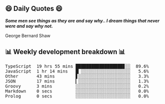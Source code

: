 ## 😄 Daily Quotes 😄

_**Some men see things as they are and say why.. I dream things that never were and say why not.**_

George Bernard Shaw



## 📊 Weekly development breakdown 📊

<pre>TypeScript  19 hrs 55 mins ██████████████████▊░░  89.6%
JavaScript  1 hr 14 mins   █▏░░░░░░░░░░░░░░░░░░░   5.6%
Other       43 mins        ▋░░░░░░░░░░░░░░░░░░░░   3.3%
JSON        17 mins        ▎░░░░░░░░░░░░░░░░░░░░   1.3%
Groovy      3 mins         ░░░░░░░░░░░░░░░░░░░░░   0.2%
Markdown    0 secs         ░░░░░░░░░░░░░░░░░░░░░   0.0%
Prolog      0 secs         ░░░░░░░░░░░░░░░░░░░░░   0.0%</pre>